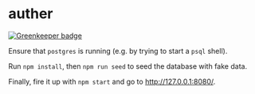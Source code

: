 # auther

[![Greenkeeper badge](https://badges.greenkeeper.io/glebec/auther-review.svg)](https://greenkeeper.io/)

Ensure that `postgres` is running (e.g. by trying to start a `psql` shell).

Run `npm install`, then `npm run seed` to seed the database with fake data.

Finally, fire it up with `npm start` and go to http://127.0.0.1:8080/.
